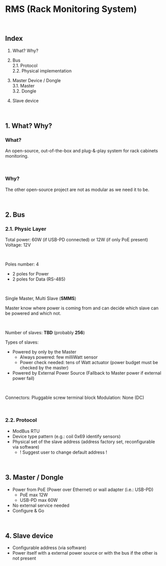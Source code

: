 <placeholder>

# RMS (Rack Monitoring System)

<br>

## Index

1. What? Why?<br>

2. Bus<br>
    2.1. Protocol<br>
    2.2. Physical implementation<br>
3. Master Device / Dongle<br>
    3.1. Master<br>
    3.2. Dongle<br>
4. Slave device

<br>

## 1. What? Why?

### What?
An open-source, out-of-the-box and plug-&-play system for rack cabinets monitoring.

<br>

### Why?
The other open-source project are not as modular as we need it to be.

<br>

## 2. Bus

### 2.1. Physic Layer

Total power: 60W (if USB-PD connected) or 12W (if only PoE present)<br>
Voltage: 12V<br>

<br>

Poles number: 4<br>
- 2 poles for Power
- 2 poles for Data (RS-485)

<br>

Single Master, Multi Slave (**SMMS**)

Master know where power is coming from and can decide which slave can be powered and which not.

<br>

Number of slaves: **TBD** (probably **256**)<br>

Types of slaves:
- Powered by only by the Master
    - Always powered: few milliWatt sensor
    - Power check needed: tens of Watt actuator (power budget must be checked by the master) <br>
- Powered by External Power Source (Fallback to Master power if external power fail)

<br>

Connectors: Pluggable screw terminal block
Modulation: None (DC)

<br>

### 2.2. Protocol

- ModBus RTU
- Device type pattern (e.g.: coil 0x69 identify sensors)
- Physical set of the slave address (address factory set, reconfigurable via software)
    - ! Suggest user to change default address !

<br>

## 3. Master / Dongle

- Power from PoE (Power over Ethernet) or wall adapter (i.e.: USB-PD)
    - PoE max 12W
    - USB-PD max 60W
- No external service needed
- Configure & Go

<br>

## 4. Slave device

- Configurable address (via software)
- Power itself with a external power source or with the bus if the other is not present
